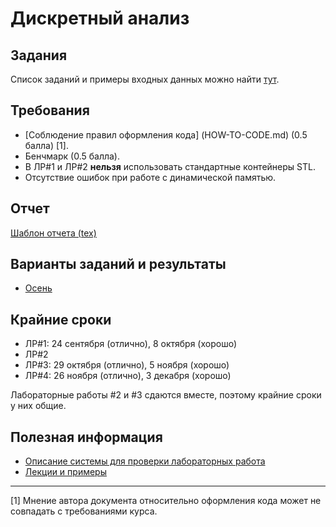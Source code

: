 # Дискретный анализ

## Задания
Список заданий и примеры входных данных можно найти [тут](http://k806.ru/dalabs/?dasub).

## Требования
- [Соблюдение правил оформления кода] (HOW-TO-CODE.md) (0.5 балла) [1].
- Бенчмарк (0.5 балла).
- В ЛР#1 и ЛР#2 **нельзя** использовать стандартные контейнеры STL.
- Отсутствие ошибок при работе с динамической памятью.

## Отчет
[Шаблон отчета (tex)](templates/da-report-template-2016.tex)

## Варианты заданий и результаты
* [Осень](AUTUMN.md)

## Крайние сроки
* ЛР#1: 24 сентября (отлично), 8 октября (хорошо)
* ЛР#2
* ЛР#3: 29 октября (отлично), 5 ноября (хорошо)
* ЛР#4: 26 ноября (отлично), 3 декабря (хорошо)

Лабораторные работы #2 и #3 сдаются вместе, поэтому крайние сроки у них общие.

## Полезная информация
- [Описание системы для проверки лабораторных работа](http://k806.ru/labchecker)
- [Лекции и примеры](https://bitbucket.org/nkmakarov/da4students/src)

---
[1] Мнение автора документа относительно оформления кода может не совпадать с требованиями курса.
